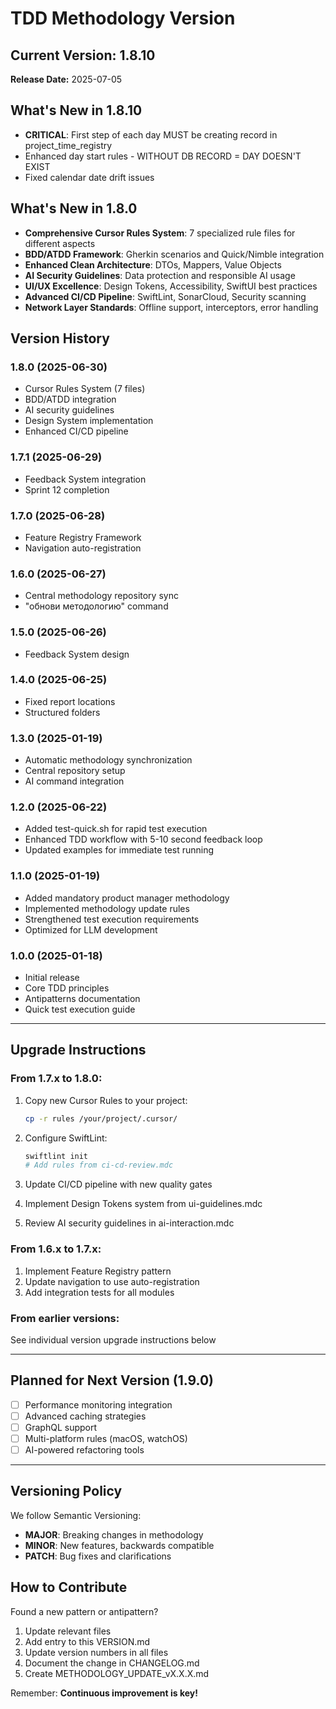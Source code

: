 # TDD Methodology Version

## Current Version: 1.8.10
**Release Date:** 2025-07-05

## What's New in 1.8.10
- **CRITICAL**: First step of each day MUST be creating record in project_time_registry
- Enhanced day start rules - WITHOUT DB RECORD = DAY DOESN'T EXIST
- Fixed calendar date drift issues

## What's New in 1.8.0
- **Comprehensive Cursor Rules System**: 7 specialized rule files for different aspects
- **BDD/ATDD Framework**: Gherkin scenarios and Quick/Nimble integration
- **Enhanced Clean Architecture**: DTOs, Mappers, Value Objects
- **AI Security Guidelines**: Data protection and responsible AI usage
- **UI/UX Excellence**: Design Tokens, Accessibility, SwiftUI best practices
- **Advanced CI/CD Pipeline**: SwiftLint, SonarCloud, Security scanning
- **Network Layer Standards**: Offline support, interceptors, error handling

## Version History

### 1.8.0 (2025-06-30)
- Cursor Rules System (7 files)
- BDD/ATDD integration
- AI security guidelines
- Design System implementation
- Enhanced CI/CD pipeline

### 1.7.1 (2025-06-29)
- Feedback System integration
- Sprint 12 completion

### 1.7.0 (2025-06-28)
- Feature Registry Framework
- Navigation auto-registration

### 1.6.0 (2025-06-27)
- Central methodology repository sync
- "обнови методологию" command

### 1.5.0 (2025-06-26)
- Feedback System design

### 1.4.0 (2025-06-25)
- Fixed report locations
- Structured folders

### 1.3.0 (2025-01-19)
- Automatic methodology synchronization
- Central repository setup
- AI command integration

### 1.2.0 (2025-06-22)
- Added test-quick.sh for rapid test execution
- Enhanced TDD workflow with 5-10 second feedback loop
- Updated examples for immediate test running

### 1.1.0 (2025-01-19)
- Added mandatory product manager methodology
- Implemented methodology update rules
- Strengthened test execution requirements
- Optimized for LLM development

### 1.0.0 (2025-01-18)
- Initial release
- Core TDD principles
- Antipatterns documentation
- Quick test execution guide

---

## Upgrade Instructions

### From 1.7.x to 1.8.0:
1. Copy new Cursor Rules to your project:
   ```bash
   cp -r rules /your/project/.cursor/
   ```

2. Configure SwiftLint:
   ```bash
   swiftlint init
   # Add rules from ci-cd-review.mdc
   ```

3. Update CI/CD pipeline with new quality gates

4. Implement Design Tokens system from ui-guidelines.mdc

5. Review AI security guidelines in ai-interaction.mdc

### From 1.6.x to 1.7.x:
1. Implement Feature Registry pattern
2. Update navigation to use auto-registration
3. Add integration tests for all modules

### From earlier versions:
See individual version upgrade instructions below

---

## Planned for Next Version (1.9.0)

- [ ] Performance monitoring integration
- [ ] Advanced caching strategies
- [ ] GraphQL support
- [ ] Multi-platform rules (macOS, watchOS)
- [ ] AI-powered refactoring tools

---

## Versioning Policy

We follow Semantic Versioning:
- **MAJOR**: Breaking changes in methodology
- **MINOR**: New features, backwards compatible
- **PATCH**: Bug fixes and clarifications

## How to Contribute

Found a new pattern or antipattern? 
1. Update relevant files
2. Add entry to this VERSION.md
3. Update version numbers in all files
4. Document the change in CHANGELOG.md
5. Create METHODOLOGY_UPDATE_vX.X.X.md

Remember: **Continuous improvement is key!** 